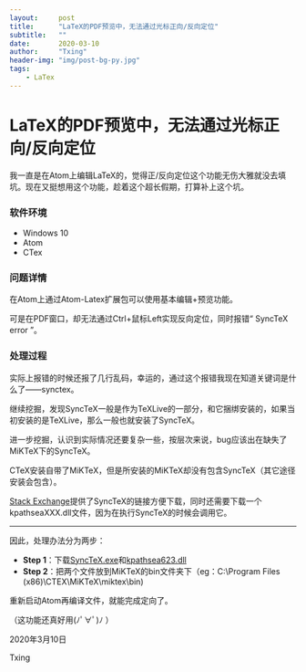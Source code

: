 ```yaml
---
layout:     post
title:      "LaTeX的PDF预览中，无法通过光标正向/反向定位"
subtitle:   ""
date:       2020-03-10
author:     "Txing"
header-img: "img/post-bg-py.jpg"
tags:
    - LaTex
---
```


# LaTeX的PDF预览中，无法通过光标正向/反向定位

我一直是在Atom上编辑LaTeX的，觉得正/反向定位这个功能无伤大雅就没去填坑。现在又挺想用这个功能，趁着这个超长假期，打算补上这个坑。

### 软件环境

- Windows 10
- Atom
- CTex

### 问题详情

在Atom上通过Atom-Latex扩展包可以使用基本编辑+预览功能。

可是在PDF窗口，却无法通过Ctrl+鼠标Left实现反向定位，同时报错“ SyncTeX error ”。

### 处理过程

实际上报错的时候还报了几行乱码，幸运的，通过这个报错我现在知道关键词是什么了——synctex。

继续挖掘，发现SyncTeX一般是作为TeXLive的一部分，和它捆绑安装的，如果当初安装的是TeXLive，那么一般也就安装了SyncTeX。

进一步挖掘，认识到实际情况还要复杂一些，按层次来说，bug应该出在缺失了MiKTeX下的SyncTeX。

CTeX安装自带了MiKTeX，但是所安装的MiKTeX却没有包含SyncTeX（其它途径安装会包含）。

[Stack Exchange](https://tex.stackexchange.com/questions/338078/how-to-get-synctex-for-windows-to-allow-atom-pdf-view-to-synch#)提供了SyncTeX的链接方便下载，同时还需要下载一个kpathseaXXX.dll文件，因为在执行SyncTeX的时候会调用它。

---

因此，处理办法分为两步：

- **Step 1**：下载[SyncTeX.exe](https://github.com/aminophen/w32tex-build/blob/master/synctex.exe)和[kpathsea623.dll](https://github.com/aminophen/w32tex-build/blob/master/kpathsea623.dll)
- **Step 2**：把两个文件放到MiKTeX的bin文件夹下（eg：C:\Program Files (x86)\CTEX\MiKTeX\miktex\bin)

重新启动Atom再编译文件，就能完成定向了。



（这功能还真好用(ﾉﾟ∀ﾟ)ﾉ ）

2020年3月10日

Txing



